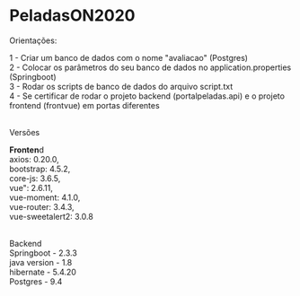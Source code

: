 # PeladasON2020

Orientações:<br/>

1 - Criar um banco de dados com o nome "avaliacao" (Postgres)<br/>
2 - Colocar os parâmetros do seu banco de dados no application.properties (Springboot)<br/>
3 - Rodar os scripts de banco de dados do arquivo script.txt<br/>
4 - Se certificar de rodar o projeto backend (portalpeladas.api) e o projeto frontend (frontvue) em portas diferentes<br/><br/>

Versões<br/>

<b>Fronten</b>d<br/>
   axios: 0.20.0,<br/>
   bootstrap: 4.5.2,<br/>
   core-js: 3.6.5,<br/>
   vue": 2.6.11,<br/>
   vue-moment: 4.1.0,<br/>
   vue-router: 3.4.3,<br/>
   vue-sweetalert2: 3.0.8<br/><br/>
 

Backend<br/>
  Springboot - 2.3.3<br/>
  java version - 1.8<br/>
  hibernate - 5.4.20<br/>
  Postgres - 9.4<br/>
